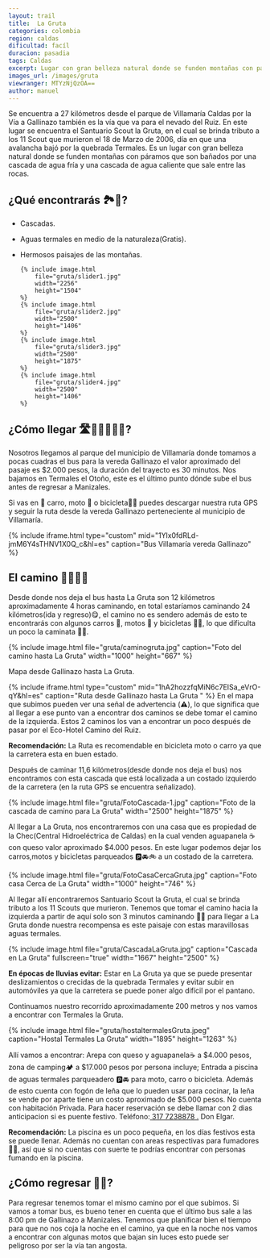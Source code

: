 ```yaml
---
layout: trail
title:  La Gruta
categories: colombia 
region: caldas
dificultad: facíl
duracion: pasadia
tags: Caldas
excerpt: Lugar con gran belleza natural donde se funden montañas con páramos que son   bañados por una cascada de agua fría y una cascada de agua caliente que sale entre las rocas .Duración del trayecto 1 día.
images_url: /images/gruta
viewranger: MTYzNjQzOA==
author: manuel
---
```


Se encuentra a 27 kilómetros desde el parque de Villamaría Caldas por la  Vía a Gallinazo también es la vía que va para el nevado del Ruiz. En este lugar se encuentra el Santuario Scout la Gruta, en el cual se brinda tributo a los 11 Scout que murieron el 18 de Marzo de 2006, día en que una avalancha bajó por la quebrada Termales. 
Es  un lugar con gran belleza natural donde se funden montañas con páramos que son   bañados por una cascada de agua fría y una cascada de agua caliente que sale entre las rocas. 

## ¿Qué encontrarás 🏞👀?
* Cascadas.
* Aguas termales en medio de la naturaleza(Gratis).
* Hermosos paisajes de las montañas.
<amp-carousel 
    width="2500"
    height="1406"
    layout="responsive"
    type="slides"
    autoplay
    delay="2000">
      
      {% include image.html
          file="gruta/slider1.jpg"
          width="2256"
          height="1504"
      %}
      {% include image.html
          file="gruta/slider2.jpg"
          width="2500"
          height="1406"
      %}
      {% include image.html
          file="gruta/slider3.jpg"
          width="2500"
          height="1875"
      %}
      {% include image.html
          file="gruta/slider4.jpg"
          width="2500"
          height="1406"
      %}
</amp-carousel>

## ¿Cómo llegar 🛣🚌🚗🛵🚵🏻?
Nosotros llegamos al parque del municipio de Villamaría donde tomamos a pocas cuadras el bus para la vereda Gallinazo el valor aproximado del pasaje es $2.000 pesos, la duración del trayecto es 30 minutos. Nos bajamos en Termales el Otoño, este es el último punto dónde sube el bus antes de regresar a Manizales.

Si vas en 🚗 carro, moto 🛵 o bicicleta🚵🏻 puedes descargar nuestra ruta GPS y seguir la ruta desde la vereda Gallinazo perteneciente al municipio de Villamaría. 

{% include iframe.html
    type="custom"
    mid="1Ylx0fdRLd-jmM6Y4sTHNV1X0Q_c&hl=es"
    caption="Bus Villamaría vereda Gallinazo"
%}

## El camino 🚶🏼🚵🏻
Desde donde nos deja el bus hasta La Gruta son 12 kilómetros aproximadamente 4 horas caminando, en total estaríamos caminando 24 kilómetros(ida y regreso)😋, el camino no es sendero además de esto te encontrarás con algunos carros 🚗, motos 🛵 y bicicletas 🚵🏻, lo que dificulta un poco la caminata 🚶🏼.

{% include image.html
  file="gruta/caminogruta.jpg"
  caption="Foto del camino hasta La Gruta"
  width="1000"
  height="667"
%}

Mapa desde Gallinazo hasta La Gruta. 

{% include iframe.html
    type="custom"
    mid="1hA2hozzfqMiN6c7EISa_eVrO-qY&hl=es"
    caption="Ruta desde Gallinazo hasta La Gruta "
%}
En el mapa que subimos pueden ver una señal de advertencia (⚠️), lo que significa que al llegar a ese punto van a encontrar dos caminos se debe tomar el camino de la izquierda. Estos 2 caminos los van a encontrar un poco después de pasar por el Eco-Hotel Camino del Ruiz.


__Recomendación:__ La Ruta es recomendable en bicicleta moto o carro ya que la carretera esta en buen estado.

Después de caminar 11,6 kilómetros(desde donde nos deja el bus) nos encontramos con esta cascada que está localizada a un costado izquierdo de  la carretera (en la ruta GPS se encuentra señalizado).

{% include image.html
  file="gruta/FotoCascada-1.jpg"
  caption="Foto de la cascada de camino para La Gruta"
  width="2500"
  height="1875"
%}

Al llegar a La Gruta, nos encontraremos con una casa que es propiedad de la Chec(Central Hidroeléctrica de Caldas) en la cual venden aguapanela ☕️ con queso valor aproximado  $4.000 pesos. En este lugar podemos dejar los carros,motos y bicicletas parqueados 🅿️🚘🚲 a un costado de la carretera. 

{% include image.html
  file="gruta/FotoCasaCercaGruta.jpg"
  caption="Foto casa Cerca de La Gruta"
  width="1000"
  height="746"
%}


Al llegar allí encontraremos Santuario Scout la Gruta, el cual se brinda tributo a los 11 Scouts que murieron. Tenemos que tomar el camino hacia la izquierda a partir de aquí solo son 3 minutos caminando 🚶🏼 para llegar a La Gruta donde nuestra recompensa es este paisaje con estas maravillosas aguas termales.

{% include image.html
  file="gruta/CascadaLaGruta.jpg"
  caption="Cascada en La Gruta"
  fullscreen="true"
  width="1667"
  height="2500"
%}

__En épocas de lluvias evitar:__ Estar en La Gruta ya que se puede presentar deslizamientos o crecidas  de la quebrada Termales y evitar subir en automóviles ya que la carretera se puede poner algo difícil por el pantano.

Continuamos nuestro recorrido aproximadamente 200 metros  y nos vamos a encontrar con Termales la Gruta. 

{% include image.html
  file="gruta/hostaltermalesGruta.jpeg"
  caption="Hostal Termales La Gruta"
  width="1895"
  height="1263"
%}

Allí vamos a encontrar: Arepa con queso y aguapanela☕️ a $4.000 pesos, zona de camping🏕 a $17.000 pesos por persona incluye; Entrada a piscina de aguas termales parqueadero 🅿️🚘 para moto, carro o bicicleta. Además de esto cuenta con fogón de leña que lo pueden usar para cocinar, la leña se vende por aparte tiene un costo aproximado de $5.000 pesos. No cuenta con habitación Privada. Para hacer reservación se debe llamar con 2 dias anticipacion si es puente festivo. Teléfono:<a href="tel:317 7238878">
317 7238878 .</a> Don Elgar. 

__Recomendación:__ La piscina es un poco pequeña, en los días festivos esta se puede llenar. Además no cuentan con areas respectivas para fumadores 🚬🌿, así que si no cuentas con suerte te podrías encontrar con personas fumando en la piscina.

## ¿Cómo regresar 🚌🏡?
Para regresar tenemos tomar el mismo camino por el que subimos. Si vamos a tomar bus, es bueno tener en cuenta que el último bus sale a las 8:00 pm de Gallinazo a Manizales.  Tenemos que planificar bien el  tiempo para que no nos coja la noche en el camino, ya que en la noche nos vamos a encontrar con algunas motos que bajan sin luces esto puede ser peligroso por ser la vía tan angosta.







